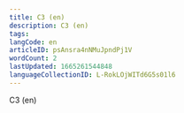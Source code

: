 ```yaml
---
title: C3 (en)
description: C3 (en)
tags: 
langCode: en
articleID: psAnsra4nNMuJpndPj1V
wordCount: 2
lastUpdated: 1665261544848
languageCollectionID: L-RokLOjWITd6G5s01l6
---
```


C3 (en)

